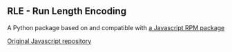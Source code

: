 
## RLE - Run Length Encoding

A Python package based on and compatible with [a Javascript RPM package](https://www.npmjs.com/package/rle) 

[Original Javascript repository](https://github.com/sloosch/rle)


